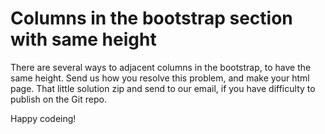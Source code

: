 # Columns in the bootstrap section with same height
There are several ways to adjacent columns in the bootstrap, to have the same height.
Send us how you resolve this problem, and make your html page.
That little solution zip and send to our email, if you have difficulty to publish on the Git repo.

Happy codeing!
